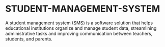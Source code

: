 # STUDENT-MANAGEMENT-SYSTEM
A student management system (SMS) is a software solution that helps educational institutions organize and manage student data, streamlining administrative tasks and improving communication between teachers, students, and parents.
